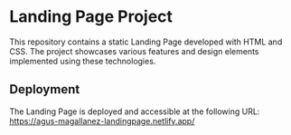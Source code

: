 # Landing Page Project
This repository contains a static Landing Page developed with HTML and CSS. The project showcases various features and design elements implemented using these technologies.

## Deployment
The Landing Page is deployed and accessible at the following URL: https://agus-magallanez-landingpage.netlify.app/
